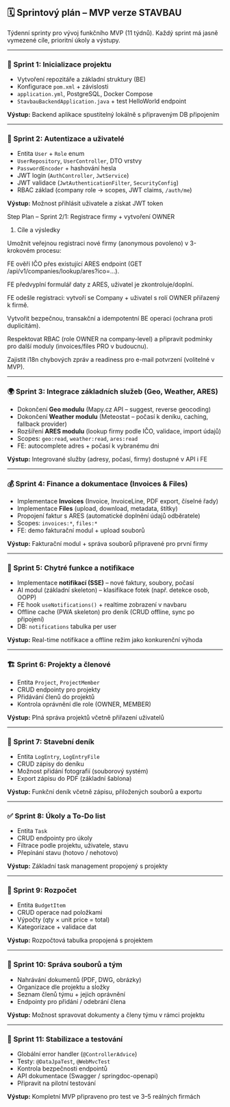 ## 🗓️ Sprintový plán – MVP verze STAVBAU

Týdenní sprinty pro vývoj funkčního MVP (11 týdnů).
Každý sprint má jasně vymezené cíle, prioritní úkoly a výstupy.

---

### 🚀 Sprint 1: Inicializace projektu

* Vytvoření repozitáře a základní struktury (BE)  
* Konfigurace `pom.xml` + závislosti  
* `application.yml`, PostgreSQL, Docker Compose  
* `StavbauBackendApplication.java` + test HelloWorld endpoint  

**Výstup:** Backend aplikace spustitelný lokálně s připraveným DB připojením  

---

### 🔐 Sprint 2: Autentizace a uživatelé

* Entita `User` + `Role` enum  
* `UserRepository`, `UserController`, DTO vrstvy  
* `PasswordEncoder` + hashování hesla  
* JWT login (`AuthController`, `JwtService`)  
* JWT validace (`JwtAuthenticationFilter`, `SecurityConfig`)  
* RBAC základ (company role → scopes, JWT claims, `/auth/me`)  

**Výstup:** Možnost přihlásit uživatele a získat JWT token  

Step Plan – Sprint 2/1: Registrace firmy + vytvoření OWNER
1) Cíle a výsledky

Umožnit veřejnou registraci nové firmy (anonymous povoleno) v 3-krokovém procesu:

FE ověří IČO přes existující ARES endpoint (GET /api/v1/companies/lookup/ares?ico=…).

FE předvyplní formulář daty z ARES, uživatel je zkontroluje/doplní.

FE odešle registraci: vytvoří se Company + uživatel s rolí OWNER přiřazený k firmě.

Vytvořit bezpečnou, transakční a idempotentní BE operaci (ochrana proti duplicitám).

Respektovat RBAC (role OWNER na company-level) a připravit podmínky pro další moduly (invoices/files PRO v budoucnu).

Zajistit i18n chybových zpráv a readiness pro e-mail potvrzení (volitelné v MVP).


---

### 🌍 Sprint 3: Integrace základních služeb (Geo, Weather, ARES)

* Dokončení **Geo modulu** (Mapy.cz API – suggest, reverse geocoding)  
* Dokončení **Weather modulu** (Meteostat – počasí k deníku, caching, fallback provider)  
* Rozšíření **ARES modulu** (lookup firmy podle IČO, validace, import údajů)  
* Scopes: `geo:read`, `weather:read`, `ares:read`  
* FE: autocomplete adres + počasí k vybranému dni  

**Výstup:** Integrované služby (adresy, počasí, firmy) dostupné v API i FE  

---

### 💰 Sprint 4: Finance a dokumentace (Invoices & Files)

* Implementace **Invoices** (Invoice, InvoiceLine, PDF export, číselné řady)  
* Implementace **Files** (upload, download, metadata, štítky)  
* Propojení faktur s ARES (automatické doplnění údajů odběratele)  
* Scopes: `invoices:*`, `files:*`  
* FE: demo fakturační modul + upload souborů  

**Výstup:** Fakturační modul + správa souborů připravené pro první firmy  

---

### 🔔 Sprint 5: Chytré funkce a notifikace

* Implementace **notifikací (SSE)** – nové faktury, soubory, počasí  
* AI modul (základní skeleton) – klasifikace fotek (např. detekce osob, OOPP)  
* FE hook `useNotifications()` + realtime zobrazení v navbaru  
* Offline cache (PWA skeleton) pro deník (CRUD offline, sync po připojení)  
* DB: `notifications` tabulka per user  

**Výstup:** Real-time notifikace a offline režim jako konkurenční výhoda  

---

### 🏗️ Sprint 6: Projekty a členové

* Entita `Project`, `ProjectMember`  
* CRUD endpointy pro projekty  
* Přidávání členů do projektů  
* Kontrola oprávnění dle role (OWNER, MEMBER)  

**Výstup:** Plná správa projektů včetně přiřazení uživatelů  

---

### 📒 Sprint 7: Stavební deník

* Entita `LogEntry`, `LogEntryFile`  
* CRUD zápisy do deníku  
* Možnost přidání fotografií (souborový systém)  
* Export zápisu do PDF (základní šablona)  

**Výstup:** Funkční deník včetně zápisu, přiložených souborů a exportu  

---

### ✅ Sprint 8: Úkoly a To-Do list

* Entita `Task`  
* CRUD endpointy pro úkoly  
* Filtrace podle projektu, uživatele, stavu  
* Přepínání stavu (hotovo / nehotovo)  

**Výstup:** Základní task management propojený s projekty  

---

### 🧮 Sprint 9: Rozpočet

* Entita `BudgetItem`  
* CRUD operace nad položkami  
* Výpočty (qty × unit price = total)  
* Kategorizace + validace dat  

**Výstup:** Rozpočtová tabulka propojená s projektem  

---

### 📎 Sprint 10: Správa souborů a tým

* Nahrávání dokumentů (PDF, DWG, obrázky)  
* Organizace dle projektu a složky  
* Seznam členů týmu + jejich oprávnění  
* Endpointy pro přidání / odebrání člena  

**Výstup:** Možnost spravovat dokumenty a členy týmu v rámci projektu  

---

### 🧪 Sprint 11: Stabilizace a testování

* Globální error handler (`@ControllerAdvice`)  
* Testy: `@DataJpaTest`, `@WebMvcTest`  
* Kontrola bezpečnosti endpointů  
* API dokumentace (Swagger / springdoc-openapi)  
* Připravit na pilotní testování  

**Výstup:** Kompletní MVP připraveno pro test ve 3–5 reálných firmách  
